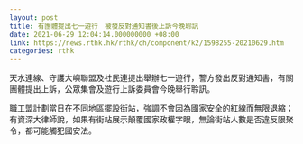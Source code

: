 ```yaml
---
layout: post
title: 有團體提出七一遊行　被發反對通知書後上訴今晚聆訊
date: 2021-06-29 12:04:14.000000000 +08:00
link: https://news.rthk.hk/rthk/ch/component/k2/1598255-20210629.htm
categories: rthk
---
```


天水連線、守護大嶼聯盟及社民連提出舉辦七一遊行，警方發出反對通知書，有關團體提出上訴，公眾集會及遊行上訴委員會今晚舉行聆訊。

職工盟計劃當日在不同地區擺設街站，強調不會因為國家安全的紅線而無限退縮；有資深大律師說，如果有街站展示顛覆國家政權字眼，無論街站人數是否違反限聚令，都可能觸犯國安法。
